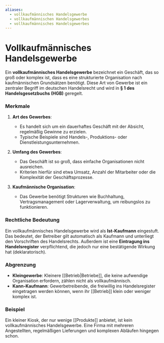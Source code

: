 ```yaml
---
aliases:
  - vollkaufmännisches Handelsgewerbe
  - vollkaufmännischen Handelsgewerbes
  - vollkaufmännisches Handelsgewerbes
---
```

# Vollkaufmännisches Handelsgewerbe

Ein **vollkaufmännisches Handelsgewerbe** bezeichnet ein Geschäft, das so groß oder komplex ist, dass es eine strukturierte Organisation nach kaufmännischen Grundsätzen benötigt. Diese Art von Gewerbe ist ein zentraler Begriff im deutschen Handelsrecht und wird in **§ 1 des Handelsgesetzbuchs (HGB)** geregelt.

### Merkmale

1. **Art des Gewerbes**:
    
    - Es handelt sich um ein dauerhaftes Geschäft mit der Absicht, regelmäßig Gewinne zu erzielen.
    - Typische Beispiele sind Handels-, Produktions- oder Dienstleistungsunternehmen.
2. **Umfang des Gewerbes**:
    
    - Das Geschäft ist so groß, dass einfache Organisationen nicht ausreichen.
    - Kriterien hierfür sind etwa Umsatz, Anzahl der Mitarbeiter oder die Komplexität der Geschäftsprozesse.
3. **Kaufmännische Organisation**:
    
    - Das Gewerbe benötigt Strukturen wie Buchhaltung, Vertragsmanagement oder Lagerverwaltung, um reibungslos zu funktionieren.

### Rechtliche Bedeutung

Ein vollkaufmännisches Handelsgewerbe wird als **Ist-Kaufmann** eingestuft. Das bedeutet, der Betreiber gilt automatisch als Kaufmann und unterliegt den Vorschriften des Handelsrechts. Außerdem ist eine **Eintragung ins Handelsregister** verpflichtend, die jedoch nur eine bestätigende Wirkung hat (deklaratorisch).

### Abgrenzung

- **Kleingewerbe**: Kleinere [[Betrieb|Betriebe]], die keine aufwendige Organisation erfordern, zählen nicht als vollkaufmännisch.
- **Kann-Kaufmann**: Gewerbetreibende, die freiwillig ins Handelsregister eingetragen werden können, wenn ihr [[Betrieb]] klein oder weniger komplex ist.

### Beispiel

Ein kleiner Kiosk, der nur wenige [[Produkte]] anbietet, ist kein vollkaufmännisches Handelsgewerbe. Eine Firma mit mehreren Angestellten, regelmäßigen Lieferungen und komplexen Abläufen hingegen schon.